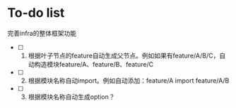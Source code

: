 # To-do list

完善infra的整体框架功能
- [ ] 1. 根据叶子节点的feature自动生成父节点。例如如果有feature/A/B/C，自动构造模块feature/A、feature/B、feature/C
- [ ] 2. 根据模块名称自动import。例如自动添加：feature/A import feature/A/B
- [ ] 3. 根据模块名称自动生成option？